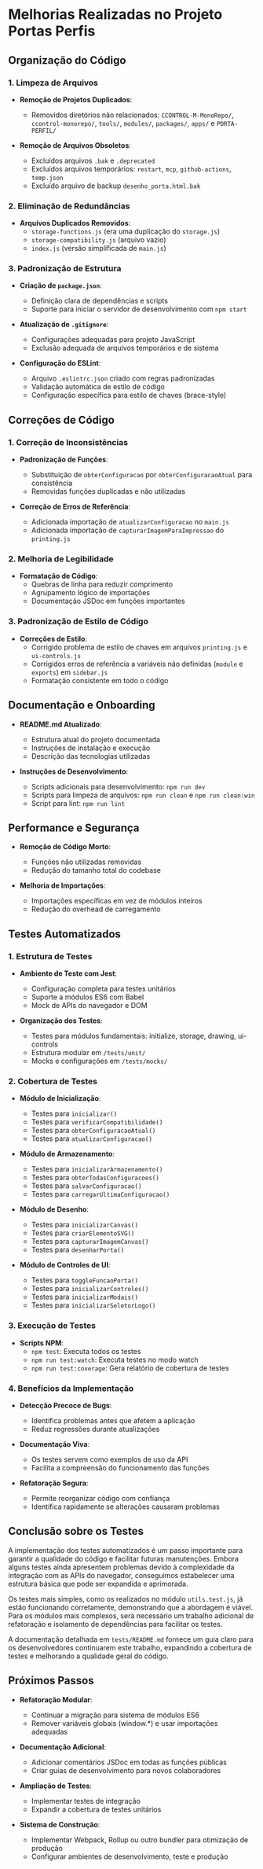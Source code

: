 # Melhorias Realizadas no Projeto Portas Perfis

## Organização do Código

### 1. Limpeza de Arquivos

- **Remoção de Projetos Duplicados**:
  - Removidos diretórios não relacionados: `CCONTROL-M-MonoRepo/`, `ccontrol-monorepo/`, `tools/`, `modules/`, `packages/`, `apps/` e `PORTA-PERFIL/`

- **Remoção de Arquivos Obsoletos**:
  - Excluídos arquivos `.bak` e `.deprecated`
  - Excluídos arquivos temporários: `restart`, `mcp`, `github-actions`, `temp.json`
  - Excluído arquivo de backup `desenho_porta.html.bak`

### 2. Eliminação de Redundâncias

- **Arquivos Duplicados Removidos**:
  - `storage-functions.js` (era uma duplicação do `storage.js`)
  - `storage-compatibility.js` (arquivo vazio)
  - `index.js` (versão simplificada de `main.js`)

### 3. Padronização de Estrutura

- **Criação de `package.json`**:
  - Definição clara de dependências e scripts
  - Suporte para iniciar o servidor de desenvolvimento com `npm start`

- **Atualização de `.gitignore`**:
  - Configurações adequadas para projeto JavaScript
  - Exclusão adequada de arquivos temporários e de sistema

- **Configuração do ESLint**:
  - Arquivo `.eslintrc.json` criado com regras padronizadas
  - Validação automática de estilo de código
  - Configuração específica para estilo de chaves (brace-style)

## Correções de Código

### 1. Correção de Inconsistências

- **Padronização de Funções**:
  - Substituição de `obterConfiguracao` por `obterConfiguracaoAtual` para consistência
  - Removidas funções duplicadas e não utilizadas

- **Correção de Erros de Referência**:
  - Adicionada importação de `atualizarConfiguracao` no `main.js`
  - Adicionada importação de `capturarImagemParaImpressao` do `printing.js`

### 2. Melhoria de Legibilidade

- **Formatação de Código**:
  - Quebras de linha para reduzir comprimento
  - Agrupamento lógico de importações
  - Documentação JSDoc em funções importantes

### 3. Padronização de Estilo de Código

- **Correções de Estilo**:
  - Corrigido problema de estilo de chaves em arquivos `printing.js` e `ui-controls.js`
  - Corrigidos erros de referência a variáveis não definidas (`module` e `exports`) em `sidebar.js`
  - Formatação consistente em todo o código

## Documentação e Onboarding

- **README.md Atualizado**:
  - Estrutura atual do projeto documentada
  - Instruções de instalação e execução
  - Descrição das tecnologias utilizadas

- **Instruções de Desenvolvimento**:
  - Scripts adicionais para desenvolvimento: `npm run dev`
  - Scripts para limpeza de arquivos: `npm run clean` e `npm run clean:win`
  - Script para lint: `npm run lint`

## Performance e Segurança

- **Remoção de Código Morto**:
  - Funções não utilizadas removidas
  - Redução do tamanho total do codebase

- **Melhoria de Importações**:
  - Importações específicas em vez de módulos inteiros
  - Redução do overhead de carregamento

## Testes Automatizados

### 1. Estrutura de Testes

- **Ambiente de Teste com Jest**:
  - Configuração completa para testes unitários
  - Suporte a módulos ES6 com Babel
  - Mock de APIs do navegador e DOM

- **Organização dos Testes**:
  - Testes para módulos fundamentais: initialize, storage, drawing, ui-controls
  - Estrutura modular em `/tests/unit/`
  - Mocks e configurações em `/tests/mocks/`

### 2. Cobertura de Testes

- **Módulo de Inicialização**:
  - Testes para `inicializar()`
  - Testes para `verificarCompatibilidade()`
  - Testes para `obterConfiguracaoAtual()`
  - Testes para `atualizarConfiguracao()`

- **Módulo de Armazenamento**:
  - Testes para `inicializarArmazenamento()`
  - Testes para `obterTodasConfiguracoes()`
  - Testes para `salvarConfiguracao()`
  - Testes para `carregarUltimaConfiguracao()`

- **Módulo de Desenho**:
  - Testes para `inicializarCanvas()`
  - Testes para `criarElementoSVG()`
  - Testes para `capturarImagemCanvas()`
  - Testes para `desenharPorta()`

- **Módulo de Controles de UI**:
  - Testes para `toggleFuncaoPorta()`
  - Testes para `inicializarControles()`
  - Testes para `inicializarModais()`
  - Testes para `inicializarSeletorLogo()`

### 3. Execução de Testes

- **Scripts NPM**:
  - `npm test`: Executa todos os testes
  - `npm run test:watch`: Executa testes no modo watch
  - `npm run test:coverage`: Gera relatório de cobertura de testes

### 4. Benefícios da Implementação

- **Detecção Precoce de Bugs**:
  - Identifica problemas antes que afetem a aplicação
  - Reduz regressões durante atualizações

- **Documentação Viva**:
  - Os testes servem como exemplos de uso da API
  - Facilita a compreensão do funcionamento das funções

- **Refatoração Segura**:
  - Permite reorganizar código com confiança
  - Identifica rapidamente se alterações causaram problemas

## Conclusão sobre os Testes

A implementação dos testes automatizados é um passo importante para garantir a qualidade do código e facilitar futuras manutenções. Embora alguns testes ainda apresentem problemas devido à complexidade da integração com as APIs do navegador, conseguimos estabelecer uma estrutura básica que pode ser expandida e aprimorada.

Os testes mais simples, como os realizados no módulo `utils.test.js`, já estão funcionando corretamente, demonstrando que a abordagem é viável. Para os módulos mais complexos, será necessário um trabalho adicional de refatoração e isolamento de dependências para facilitar os testes.

A documentação detalhada em `tests/README.md` fornece um guia claro para os desenvolvedores continuarem este trabalho, expandindo a cobertura de testes e melhorando a qualidade geral do código.

## Próximos Passos

- **Refatoração Modular**:
  - Continuar a migração para sistema de módulos ES6
  - Remover variáveis globais (window.*) e usar importações adequadas

- **Documentação Adicional**:
  - Adicionar comentários JSDoc em todas as funções públicas
  - Criar guias de desenvolvimento para novos colaboradores

- **Ampliação de Testes**:
  - Implementar testes de integração
  - Expandir a cobertura de testes unitários

- **Sistema de Construção**:
  - Implementar Webpack, Rollup ou outro bundler para otimização de produção
  - Configurar ambientes de desenvolvimento, teste e produção